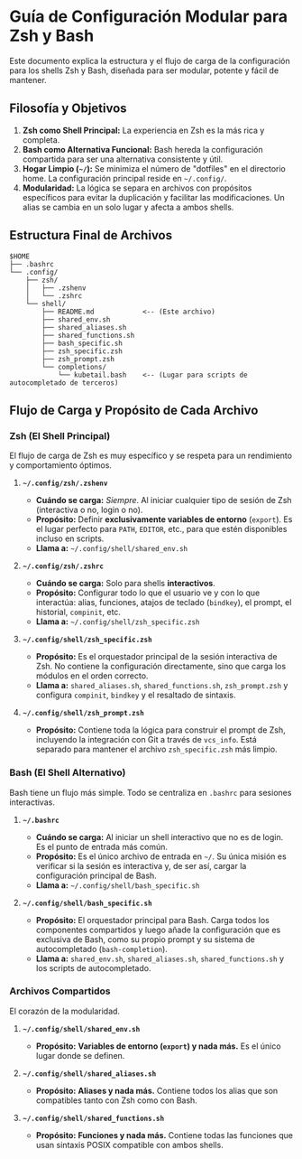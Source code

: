 # Guía de Configuración Modular para Zsh y Bash

Este documento explica la estructura y el flujo de carga de la configuración para los shells Zsh y Bash, diseñada para ser modular, potente y fácil de mantener.

## Filosofía y Objetivos

1.  **Zsh como Shell Principal:** La experiencia en Zsh es la más rica y completa.
2.  **Bash como Alternativa Funcional:** Bash hereda la configuración compartida para ser una alternativa consistente y útil.
3.  **Hogar Limpio (`~/`):** Se minimiza el número de "dotfiles" en el directorio home. La configuración principal reside en `~/.config/`.
4.  **Modularidad:** La lógica se separa en archivos con propósitos específicos para evitar la duplicación y facilitar las modificaciones. Un alias se cambia en un solo lugar y afecta a ambos shells.

## Estructura Final de Archivos

```
$HOME
├── .bashrc
└── .config/
    ├── zsh/
    │   ├── .zshenv
    │   └── .zshrc
    └── shell/
        ├── README.md            <-- (Este archivo)
        ├── shared_env.sh
        ├── shared_aliases.sh
        ├── shared_functions.sh
        ├── bash_specific.sh
        ├── zsh_specific.zsh
        ├── zsh_prompt.zsh
        └── completions/
            └── kubetail.bash    <-- (Lugar para scripts de autocompletado de terceros)
```

## Flujo de Carga y Propósito de Cada Archivo

### Zsh (El Shell Principal)

El flujo de carga de Zsh es muy específico y se respeta para un rendimiento y comportamiento óptimos.

1.  **`~/.config/zsh/.zshenv`**
    * **Cuándo se carga:** *Siempre*. Al iniciar cualquier tipo de sesión de Zsh (interactiva o no, login o no).
    * **Propósito:** Definir **exclusivamente variables de entorno** (`export`). Es el lugar perfecto para `PATH`, `EDITOR`, etc., para que estén disponibles incluso en scripts.
    * **Llama a:** `~/.config/shell/shared_env.sh`

2.  **`~/.config/zsh/.zshrc`**
    * **Cuándo se carga:** Solo para shells **interactivos**.
    * **Propósito:** Configurar todo lo que el usuario ve y con lo que interactúa: alias, funciones, atajos de teclado (`bindkey`), el prompt, el historial, `compinit`, etc.
    * **Llama a:** `~/.config/shell/zsh_specific.zsh`

3.  **`~/.config/shell/zsh_specific.zsh`**
    * **Propósito:** Es el orquestador principal de la sesión interactiva de Zsh. No contiene la configuración directamente, sino que carga los módulos en el orden correcto.
    * **Llama a:** `shared_aliases.sh`, `shared_functions.sh`, `zsh_prompt.zsh` y configura `compinit`, `bindkey` y el resaltado de sintaxis.

4.  **`~/.config/shell/zsh_prompt.zsh`**
    * **Propósito:** Contiene toda la lógica para construir el prompt de Zsh, incluyendo la integración con Git a través de `vcs_info`. Está separado para mantener el archivo `zsh_specific.zsh` más limpio.

### Bash (El Shell Alternativo)

Bash tiene un flujo más simple. Todo se centraliza en `.bashrc` para sesiones interactivas.

1.  **`~/.bashrc`**
    * **Cuándo se carga:** Al iniciar un shell interactivo que no es de login. Es el punto de entrada más común.
    * **Propósito:** Es el único archivo de entrada en `~/`. Su única misión es verificar si la sesión es interactiva y, de ser así, cargar la configuración principal de Bash.
    * **Llama a:** `~/.config/shell/bash_specific.sh`

2.  **`~/.config/shell/bash_specific.sh`**
    * **Propósito:** El orquestador principal para Bash. Carga todos los componentes compartidos y luego añade la configuración que es exclusiva de Bash, como su propio prompt y su sistema de autocompletado (`bash-completion`).
    * **Llama a:** `shared_env.sh`, `shared_aliases.sh`, `shared_functions.sh` y los scripts de autocompletado.

### Archivos Compartidos

El corazón de la modularidad.

1.  **`~/.config/shell/shared_env.sh`**
    * **Propósito:** **Variables de entorno (`export`) y nada más.** Es el único lugar donde se definen.

2.  **`~/.config/shell/shared_aliases.sh`**
    * **Propósito:** **Aliases y nada más.** Contiene todos los alias que son compatibles tanto con Zsh como con Bash.

3.  **`~/.config/shell/shared_functions.sh`**
    * **Propósito:** **Funciones y nada más.** Contiene todas las funciones que usan sintaxis POSIX compatible con ambos shells.
